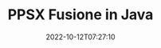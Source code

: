 ---
############################# Static ############################
layout: "auto-gen-merge"
date: 2022-10-12T07:27:10
draft: false
otherformats: pptx rtf tex vdx vsdm vsdx vssm vssx vstm vstx vsx vtx xlam xls xlsb xlsm

############################# Head ############################
head_title: "Unisci file PPSX tramite API di fusione di documenti Java e J2SE"
head_description: "Unisci più file PPSX in Java utilizzando l'API di fusione documenti con tutti i dati, lo stile e la formattazione come documenti di origine."

############################# Header ############################
title: "PPSX Fusione in Java"
description: "Unisci PPSX con poche righe di codice Java."
bg_image: "https://cms.admin.containerize.com/templates/aspose/App_Themes/V3/images/bg/header1.png"
bg_overlay: false
button:
    enable: true
    icon: "fas fa-arrow-down"
    label: "Scarica la prova gratuita"
    link: "https://downloads.groupdocs.com/merger/java"

############################# SubMenu ############################
submenu:
    enable: true

    left:
        img_alt: "GroupDocs.Merger for Java"
        image: "https://cms.admin.containerize.com/templates/groupdocs/images/product-logos/90x90-noborder/groupdocs-merger-java.png"
        product: "GroupDocs.Merger"
        platform: "Java"

    middle:
        button:

            # button loop
            - link: "https://apireference.groupdocs.com/merger/java"
              text: "Riferimento API"

            # button loop
            - link: "https://github.com/groupdocs-merger"
              text: "Esempi di codice"

            # button loop
            - link: "https://products.groupdocs.app/merger/family"
              text: "Dimostrazioni dal vivo"

            # button loop
            - link: "https://purchase.groupdocs.com/pricing/merger/java"
              text: "Prezzo"

    right:
        link_download: "https://downloads.groupdocs.com/merger"
        link_learn: "https://docs.groupdocs.com/merger/java"
        link_buy: "https://purchase.groupdocs.com"

############################# About ############################
about:
    enable: true
    title: "Informazioni sull'API GroupDocs.Merger for Java"
    content: |
        [GroupDocs.Merger for Java](/it/merger/java/) fornisce una comoda soluzione per unire più PDF, Microsoft Office (Word, Excel, PowerPoint, OneNote), OpenDocument, HTML, immagini e molti altri documenti in un unico file all'interno delle applicazioni Java. GroupDocs.Merger ti farà risparmiare un sacco di fatica, poiché ti è consentito unire PPSX documenti: non è necessario installare alcun software, applicazioni desktop o plug-in di terze parti. Ora non è più necessario perdere tempo e unire i file manualmente! La missione di GroupDocs è fornire la migliore qualità e semplificare i flussi di lavoro di elaborazione dei documenti.
        
        L'API GroupDocs.Merger è la scelta giusta per le soluzioni aziendali che richiedono funzionalità di unione di file. Queste API sono ben supportate su tutti i principali sistemi operativi e piattaforme, incluso J2SE 7.0 (1.7), J2SE 8.0 (1.8), Java 10.

############################# Steps ############################
steps:
    enable: true
    title_left: "Unisci più file PPSX in Java"
    content_left: |
        [GroupDocs.Merger for Java](/it/merger/java/) semplifica agli sviluppatori Java l'unione di più file PPSX implementando alcuni semplici passaggi.
        
        * Crea un'istanza di **Merger** e passa il percorso del documento di origine come parametro del costruttore.
        * Chiama **Unisciti** della classe **Merger** e passa il secondo percorso del documento di origine.
        * Chiama la classe **Salva** della **Unione** per salvare il documento unito.

    title_right: "Requisiti di sistema"
    content_right: |
        Le API GroupDocs.Merger for Java sono supportate su tutte le principali piattaforme e sistemi operativi. Prima di eseguire il codice seguente, assicurati di avere i seguenti prerequisiti installati sul tuo sistema.

        * Sistemi operativi: Microsoft Windows, Linux, MacOS
        * Ambienti di sviluppo: NetBeans, IntelliJ IDEA, Eclipse
        * Quadri: J2SE 7.0 (1.7), J2SE 8.0 (1.8), Java 10
        * Scarica l'ultima versione di GroupDocs.Merger for Java da [Maven](https://repository.groupdocs.com/webapp/#/artifacts/browse/tree/General/repo/com/groupdocs/groupdocs-merger)
         
    code: |
     {{% merger/additional-styles %}}
     {{< merger/code-merger title="Come unire file PPSX utilizzando il codice di esempio Java">}}

        ```java    
        // Unisci i file PPSX utilizzando GroupDocs.Merger per l'API Java
        // Istanzia la fusione con il documento di input PPSX
        Merger merger = new Merger("input_1.ppsx");

        // Chiama il metodo di unione dell'istanza della classe Merger e passa il secondo percorso del documento di origine
        merger.join("input_2.ppsx");
    
        // Chiama il metodo di salvataggio dell'istanza della classe Merger per salvare il documento unito
        merger.save("merged-file.ppsx"); 
        ```
     {{< /merger/code-merger >}}

############################# Demos ############################
demos:
    enable: true
    title: "Demo dal vivo - App online per unire documenti"
    content: |
       Unisci più di un file PPSX in questo momento visitando il sito Web [GroupDocs.Merger Live Demos](https://products.groupdocs.app/merger/ppsx).
       La demo dal vivo ha i seguenti vantaggi.
        
############################# About Formats ############################
about_formats:
    enable: true

############################# More Formats ############################
more_formats:
    enable: true
    title: "Unione di altri formati di documenti"
    content: |
        Java documenta l'API di fusione per formati di file e immagini. Unisci insieme alcuni dei formati di documenti più diffusi come indicato di seguito.

############################# Back to top ###############################
back_to_top:
    enable: true
---